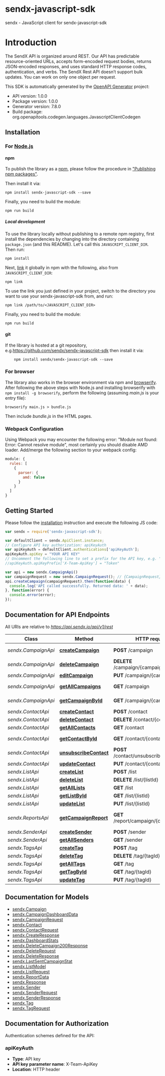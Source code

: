 # sendx-javascript-sdk

sendx - JavaScript client for sendx-javascript-sdk
# Introduction
The SendX API is organized around REST. Our API has predictable resource-oriented URLs, accepts form-encoded request bodies, returns JSON-encoded responses, and uses standard HTTP response codes, authentication, and verbs.
The SendX Rest API doesn’t support bulk updates. You can work on only one object per request. <br>

This SDK is automatically generated by the [OpenAPI Generator](https://openapi-generator.tech) project:

- API version: 1.0.0
- Package version: 1.0.0
- Generator version: 7.8.0
- Build package: org.openapitools.codegen.languages.JavascriptClientCodegen

## Installation

### For [Node.js](https://nodejs.org/)

#### npm

To publish the library as a [npm](https://www.npmjs.com/), please follow the procedure in ["Publishing npm packages"](https://docs.npmjs.com/getting-started/publishing-npm-packages).

Then install it via:

```shell
npm install sendx-javascript-sdk --save
```

Finally, you need to build the module:

```shell
npm run build
```

##### Local development

To use the library locally without publishing to a remote npm registry, first install the dependencies by changing into the directory containing `package.json` (and this README). Let's call this `JAVASCRIPT_CLIENT_DIR`. Then run:

```shell
npm install
```

Next, [link](https://docs.npmjs.com/cli/link) it globally in npm with the following, also from `JAVASCRIPT_CLIENT_DIR`:

```shell
npm link
```

To use the link you just defined in your project, switch to the directory you want to use your sendx-javascript-sdk from, and run:

```shell
npm link /path/to/<JAVASCRIPT_CLIENT_DIR>
```

Finally, you need to build the module:

```shell
npm run build
```

#### git

If the library is hosted at a git repository, e.g.https://github.com/sendx/sendx-javascript-sdk
then install it via:

```shell
    npm install sendx/sendx-javascript-sdk --save
```

### For browser

The library also works in the browser environment via npm and [browserify](http://browserify.org/). After following
the above steps with Node.js and installing browserify with `npm install -g browserify`,
perform the following (assuming *main.js* is your entry file):

```shell
browserify main.js > bundle.js
```

Then include *bundle.js* in the HTML pages.

### Webpack Configuration

Using Webpack you may encounter the following error: "Module not found: Error:
Cannot resolve module", most certainly you should disable AMD loader. Add/merge
the following section to your webpack config:

```javascript
module: {
  rules: [
    {
      parser: {
        amd: false
      }
    }
  ]
}
```

## Getting Started

Please follow the [installation](#installation) instruction and execute the following JS code:

```javascript
var sendx = require('sendx-javascript-sdk');

var defaultClient = sendx.ApiClient.instance;
// Configure API key authorization: apiKeyAuth
var apiKeyAuth = defaultClient.authentications['apiKeyAuth'];
apiKeyAuth.apiKey = "YOUR API KEY"
// Uncomment the following line to set a prefix for the API key, e.g. "Token" (defaults to null)
//apiKeyAuth.apiKeyPrefix['X-Team-ApiKey'] = "Token"

var api = new sendx.CampaignApi()
var campaignRequest = new sendx.CampaignRequest(); // {CampaignRequest} The campaign content
api.createCampaign(campaignRequest).then(function(data) {
  console.log('API called successfully. Returned data: ' + data);
}, function(error) {
  console.error(error);
});


```

## Documentation for API Endpoints

All URIs are relative to *https://api.sendx.io/api/v1/rest*

Class | Method | HTTP request | Description
------------ | ------------- | ------------- | -------------
*sendx.CampaignApi* | [**createCampaign**](docs/CampaignApi.md#createCampaign) | **POST** /campaign | Create Campaign
*sendx.CampaignApi* | [**deleteCampaign**](docs/CampaignApi.md#deleteCampaign) | **DELETE** /campaign/{campaignId} | Delete Campaign
*sendx.CampaignApi* | [**editCampaign**](docs/CampaignApi.md#editCampaign) | **PUT** /campaign/{campaignId} | Edit Campaign
*sendx.CampaignApi* | [**getAllCampaigns**](docs/CampaignApi.md#getAllCampaigns) | **GET** /campaign | Get All Campaigns
*sendx.CampaignApi* | [**getCampaignById**](docs/CampaignApi.md#getCampaignById) | **GET** /campaign/{campaignId} | Get Campaign By Id
*sendx.ContactApi* | [**createContact**](docs/ContactApi.md#createContact) | **POST** /contact | Create a contact
*sendx.ContactApi* | [**deleteContact**](docs/ContactApi.md#deleteContact) | **DELETE** /contact/{contactId} | Delete Contact
*sendx.ContactApi* | [**getAllContacts**](docs/ContactApi.md#getAllContacts) | **GET** /contact | Get All Contacts
*sendx.ContactApi* | [**getContactById**](docs/ContactApi.md#getContactById) | **GET** /contact/{contactId} | Get Contact by ID
*sendx.ContactApi* | [**unsubscribeContact**](docs/ContactApi.md#unsubscribeContact) | **POST** /contact/unsubscribe/{contactId} | Unsubscribe Contact
*sendx.ContactApi* | [**updateContact**](docs/ContactApi.md#updateContact) | **PUT** /contact/{contactId} | Update Contact
*sendx.ListApi* | [**createList**](docs/ListApi.md#createList) | **POST** /list | Create List
*sendx.ListApi* | [**deleteList**](docs/ListApi.md#deleteList) | **DELETE** /list/{listId} | Delete List
*sendx.ListApi* | [**getAllLists**](docs/ListApi.md#getAllLists) | **GET** /list | Get All Lists
*sendx.ListApi* | [**getListById**](docs/ListApi.md#getListById) | **GET** /list/{listId} | Get List
*sendx.ListApi* | [**updateList**](docs/ListApi.md#updateList) | **PUT** /list/{listId} | Update List
*sendx.ReportsApi* | [**getCampaignReport**](docs/ReportsApi.md#getCampaignReport) | **GET** /report/campaign/{campaignId} | Get CampaignReport Data
*sendx.SenderApi* | [**createSender**](docs/SenderApi.md#createSender) | **POST** /sender | Create Sender
*sendx.SenderApi* | [**getAllSenders**](docs/SenderApi.md#getAllSenders) | **GET** /sender | Get All Senders
*sendx.TagsApi* | [**createTag**](docs/TagsApi.md#createTag) | **POST** /tag | Create a Tag
*sendx.TagsApi* | [**deleteTag**](docs/TagsApi.md#deleteTag) | **DELETE** /tag/{tagId} | Delete a Tag
*sendx.TagsApi* | [**getAllTags**](docs/TagsApi.md#getAllTags) | **GET** /tag | Get All Tags
*sendx.TagsApi* | [**getTagById**](docs/TagsApi.md#getTagById) | **GET** /tag/{tagId} | Get a Tag by ID
*sendx.TagsApi* | [**updateTag**](docs/TagsApi.md#updateTag) | **PUT** /tag/{tagId} | Update a Tag


## Documentation for Models

 - [sendx.Campaign](docs/Campaign.md)
 - [sendx.CampaignDashboardData](docs/CampaignDashboardData.md)
 - [sendx.CampaignRequest](docs/CampaignRequest.md)
 - [sendx.Contact](docs/Contact.md)
 - [sendx.ContactRequest](docs/ContactRequest.md)
 - [sendx.CreateResponse](docs/CreateResponse.md)
 - [sendx.DashboardStats](docs/DashboardStats.md)
 - [sendx.DeleteCampaign200Response](docs/DeleteCampaign200Response.md)
 - [sendx.DeleteRequest](docs/DeleteRequest.md)
 - [sendx.DeleteResponse](docs/DeleteResponse.md)
 - [sendx.LastSentCampaignStat](docs/LastSentCampaignStat.md)
 - [sendx.ListModel](docs/ListModel.md)
 - [sendx.ListRequest](docs/ListRequest.md)
 - [sendx.ReportData](docs/ReportData.md)
 - [sendx.Response](docs/Response.md)
 - [sendx.Sender](docs/Sender.md)
 - [sendx.SenderRequest](docs/SenderRequest.md)
 - [sendx.SenderResponse](docs/SenderResponse.md)
 - [sendx.Tag](docs/Tag.md)
 - [sendx.TagRequest](docs/TagRequest.md)


## Documentation for Authorization


Authentication schemes defined for the API:
### apiKeyAuth


- **Type**: API key
- **API key parameter name**: X-Team-ApiKey
- **Location**: HTTP header

